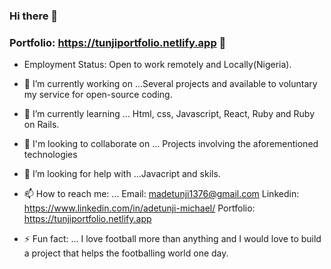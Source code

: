 ### Hi there 👋
### Portfolio: https://tunjiportfolio.netlify.app 👨



- Employment Status: Open to work remotely and Locally(Nigeria).

- 🔭 I’m currently working on ...Several projects and available to voluntary my service for open-source coding.
- 🌱 I’m currently learning ... Html, css, Javascript, React, Ruby and Ruby on Rails.
- 👯 I'm looking to collaborate on ... Projects involving the aforementioned technologies
- 🤔 I’m looking for help with ...Javacript and skils.
- 📫 How to reach me: ... Email: madetunji1376@gmail.com Linkedin: https://www.linkedin.com/in/adetunji-michael/ Portfolio: https://tunjiportfolio.netlify.app
- ⚡ Fun fact: ... I love football more than anything and I would love to build a project that helps the footballing world one day.
